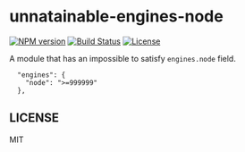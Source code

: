 # unnatainable-engines-node

[![NPM version](https://badge.fury.io/js/unnatainable-engines-node.svg)](https://npmjs.org/package/unnatainable-engines-node)
[![Build Status](https://travis-ci.org/ruyadorno/unnatainable-engines-node.svg?branch=master)](https://travis-ci.org/ruyadorno/unnatainable-engines-node)
[![License](http://img.shields.io/badge/license-MIT-blue.svg?style=flat)](https://raw.githubusercontent.com/ruyadorno/unnatainable-engines-node/master/LICENSE)

A module that has an impossible to satisfy `engines.node` field.

```
  "engines": {
    "node": ">=999999"
  },
```

## LICENSE

MIT
